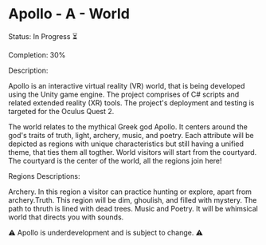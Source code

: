 # Apollo - A - World

Status: In Progress ⏳

Completion: 30% 

Description: 

Apollo is  an interactive virtual reality (VR) world, that is being developed using the Unity game engine. The project comprises of C# scripts and related extended reality (XR) tools. The project's deployment and testing is targeted for the Oculus Quest 2. 

The world relates to the mythical Greek god Apollo. It centers around the god's traits of truth, light, archery, music, and poetry. Each attribute will be depicted as regions with unique characteristics but still having a unified theme, that ties them all togther. World visitors will start from the courtyard. The courtyard is the center of the world, all the regions join here!

 Regions Descriptions: 
 
Archery. In this region a visitor can practice hunting or explore, apart from archery.Truth. This region will be dim, ghoulish, and filled with mystery. The path to thruth is lined with dead trees. Music and Poetry. It will be whimsical world that directs you with sounds.

⚠️ Apollo is  underdevelopment and is subject to change. ⚠️ 


